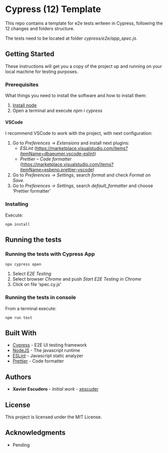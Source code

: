 # Cypress (12) Template

This repo contains a template for e2e tests writeen in Cypress, following the 12 changes and folders structure.

The tests need to be located at folder _cypress/e2e/app_spec.js_.

## Getting Started

These instructions will get you a copy of the project up and running on your local machine for testing purposes.

### Prerequisites

What things you need to install the software and how to install them:

1. [Install node](https://nodejs.org/es/download/)
1. Open a terminal and execute _npm i cypress_

#### VSCode

I recommend VSCode to work with the project, with next configuration:

1. Go to _Preferences -> Extensions_ and install next plugins:
    - _ESLint_ (https://marketplace.visualstudio.com/items?itemName=dbaeumer.vscode-eslint)
    - _Prettier – Code formatter_ (https://marketplace.visualstudio.com/items?itemName=esbenp.prettier-vscode)
1. Go to _Preferences -> Settings_, search _format_ and check _Format on Save_.
1. Go to _Preferences -> Settings_, search _default_formatter_ and choose ‘Prettier formatter’

### Installing

Execute:

```
npm install
```

## Running the tests

### Running the tests with Cypress App

```
npx cypress open
```

1. Select _E2E Testing_
2. Select browser _Chrome_ and push _Start E2E Testing in Chrome_
3. Click on file ‘spec.cy.js’

### Running the tests in console

From a terminal execute:

```
npm run test
```

## Built With

-   [Cypress](https://www.cypress.io/) - E2E UI testing framework
-   [NodeJS](https://nodejs.org/en//) - The javascript runtime
-   [ESLint](https://eslint.org/) - Javascript static analyzer
-   [Prettier](https://prettier.io/) - Code formatter

## Authors

-   **Xavier Escudero** - _Initial work_ - [xescuder](https://github.com/xescuder)

## License

This project is licensed under the MIT License.

## Acknowledgments

-   Pending
